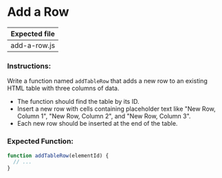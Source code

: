 # Add a Row

| Expected file |
| ------------- |
| add-a-row.js  |

### Instructions:

Write a function named `addTableRow` that adds a new row to an existing HTML table with three columns of data.

- The function should find the table by its ID.
- Insert a new row with cells containing placeholder text like "New Row, Column 1", "New Row, Column 2", and "New Row, Column 3".
- Each new row should be inserted at the end of the table.

### Expected Function:

```js
function addTableRow(elementId) {
  // ...
}
```
